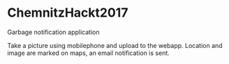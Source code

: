 # ChemnitzHackt2017
Garbage notification application

Take a picture using mobilephone and upload to the webapp. Location and image are marked on maps, an email notification is sent.
